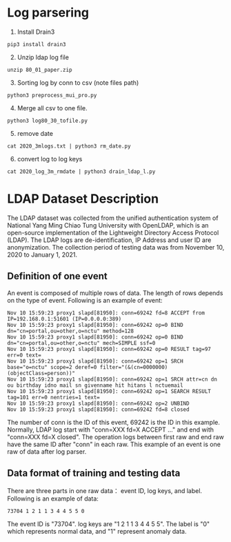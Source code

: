 # Log parsering 


1. Install Drain3

```
pip3 install drain3
```

2. Unzip ldap log file

```
unzip 80_01_paper.zip
```

3. Sorting log by conn to csv (note files path)

```
python3 preprocess_mui_pro.py
```

4. Merge all csv to one file.

```
python3 log80_30_tofile.py
```

5. remove date 

```
cat 2020_3mlogs.txt | python3 rm_date.py
```

6. convert log to log keys

```
cat 2020_log_3m_rmdate | python3 drain_ldap_l.py
```

# LDAP Dataset Description

The LDAP dataset was collected from the unified authentication system of National Yang Ming Chiao Tung University with OpenLDAP, which is an open-source implementation of the Lightweight Directory Access Protocol (LDAP). The LDAP logs are de-identification, IP Address and user ID are anonymization. The collection period of testing data was from November 10, 2020 to January 1, 2021.

## Definition of one event
An event is composed of multiple rows of data. The length of rows depends on the type of event. Following is an example of event:

```
Nov 10 15:59:23 proxy1 slapd[81950]: conn=69242 fd=8 ACCEPT from IP=192.168.0.1:51601 (IP=0.0.0.0:389)
Nov 10 15:59:23 proxy1 slapd[81950]: conn=69242 op=0 BIND dn="cn=portal,ou=other,o=nctu" method=128
Nov 10 15:59:23 proxy1 slapd[81950]: conn=69242 op=0 BIND dn="cn=portal,ou=other,o=nctu" mech=SIMPLE ssf=0
Nov 10 15:59:23 proxy1 slapd[81950]: conn=69242 op=0 RESULT tag=97 err=0 text=
Nov 10 15:59:23 proxy1 slapd[81950]: conn=69242 op=1 SRCH base="o=nctu" scope=2 deref=0 filter="(&(cn=0000000)(objectClass=person))"
Nov 10 15:59:23 proxy1 slapd[81950]: conn=69242 op=1 SRCH attr=cn dn ou birthday idno mail sn givenname hit hitans l nctuemail
Nov 10 15:59:23 proxy1 slapd[81950]: conn=69242 op=1 SEARCH RESULT tag=101 err=0 nentries=1 text=
Nov 10 15:59:23 proxy1 slapd[81950]: conn=69242 op=2 UNBIND
Nov 10 15:59:23 proxy1 slapd[81950]: conn=69242 fd=8 closed
```

The number of conn is the ID of this event, 69242 is the ID in this example.  Normally, LDAP log start with "conn=XXX fd=X ACCEPT ..." and end with "conn=XXX fd=X closed". The operation logs between first raw and end raw have the same ID after "conn" in each raw. This example of an event is one raw of data after log parser.

## Data format of training and testing data
There are three parts in one raw data： event ID, log keys, and label.
Following is an example of data:

```
73704 1 2 1 1 3 4 4 5 5	0
```

The event ID is "73704". log keys are "1 2 1 1 3 4 4 5 5". The label is "0" which represents normal data, and "1" represent anomaly data.
